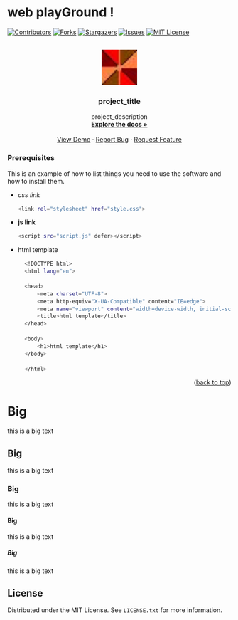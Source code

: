 
# web playGround !
<a name="topage"></a>


<!-- banner #1 -->
[![Contributors][contributors-shield]][contributors-url]
[![Forks][forks-shield]][forks-url]
[![Stargazers][stars-shield]][stars-url]
[![Issues][issues-shield]][issues-url]
[![MIT License][license-shield]][license-url]


<base href="https://github.com/koskasmail/webPlayground/"></base>
<!-- PROJECT LOGO -->
<br />
<div align="center">

  <a href="https://github.com/koskasmail/webPlayground">
    <img src="images/star.jpg" alt="Logo" width="80" height="80">
  </a>

<h3 align="center">project_title</h3>

  <p align="center">
    project_description
    <br />
    <a href="https://github.com/koskasmail/webPlayground"><strong>Explore the docs »</strong></a>
    <br />
    <br />
    <a href="https://github.com/koskasmail/webPlayground">View Demo</a>
    ·
    <a href="https://github.com/koskasmail/webPlayground/issues">Report Bug</a>
    ·
    <a href="https://github.com/koskasmail/webPlayground/issues">Request Feature</a>
  </p>
</div>



<!-- MARKDOWN LINKS & IMAGES -->
<!-- https://www.markdownguide.org/basic-syntax/#reference-style-links -->

[contributors-shield]: https://img.shields.io/github/contributors/koskasmail/webPlayground.svg?style=for-the-badge
[contributors-url]: https://github.com/koskasmail/webPlayground/graphs/contributors

[forks-shield]: https://img.shields.io/github/forks/koskasmail/webPlayground.svg?style=for-the-badge
[forks-url]: https://github.com/koskasmail/webPlayground/network/members

[stars-shield]: https://img.shields.io/github/stars/koskasmail/webPlayground.svg?style=for-the-badge
[stars-url]: https://github.com/koskasmail/webPlayground/stargazers

[issues-shield]: https://img.shields.io/github/issues/koskasmail/webPlayground.svg?style=for-the-badge
[issues-url]: https://github.com/koskasmail/webPlayground/issues

[license-shield]: https://img.shields.io/github/license/koskasmail/webPlayground.svg?style=for-the-badge
[license-url]: https://github.com/koskasmail/webPlayground/blob/master/LICENSE.txt

[linkedin-shield]: https://img.shields.io/badge/-LinkedIn-black.svg?style=for-the-badge&logo=linkedin&colorB=555
[linkedin-url]: https://linkedin.com/in/yaron-kessler-703606163/


### Prerequisites

This is an example of how to list things you need to use the software and how to install them.
* *css link*
  ```sh
  <link rel="stylesheet" href="style.css">
  ```

* **js link**
  ```sh
  <script src="script.js" defer></script>
  ```

* html template
  ```sh
    <!DOCTYPE html>
    <html lang="en">

    <head>
        <meta charset="UTF-8">
        <meta http-equiv="X-UA-Compatible" content="IE=edge">
        <meta name="viewport" content="width=device-width, initial-scale=1.0">
        <title>html template</title>
    </head>

    <body>
        <h1>html template</h1>
    </body>

    </html>
  ```

<p align="right">(<a href="#topage">back to top</a>)</p>

# Big
this is a big text

## Big
this is a big text

### Big
this is a big text

#### Big
this is a big text

##### Big
this is a big text



## License
Distributed under the MIT License. See `LICENSE.txt` for more information.




